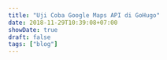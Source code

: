 ```yaml
---
title: "Uji Coba Google Maps API di GoHugo"
date: 2018-11-29T10:39:08+07:00
showDate: true
draft: false
tags: ["blog"]
---
```

<script>
function myMap() {
var mapProp= {
    center:new google.maps.LatLng(51.508742,-0.120850),
    zoom:5,
};
var map=new google.maps.Map(document.getElementById("googleMap"),mapProp);
}
</script>

<script src="https://maps.googleapis.com/maps/api/js?key=AIzaSyB73BzNYohKRTqDMrLP4yUfyJ_-nGWkasg&callback=myMap"></script>

